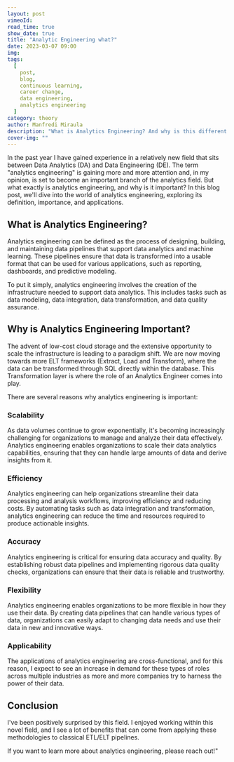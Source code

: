 ```yaml
---
layout: post
vimeoId: 
read_time: true
show_date: true
title: "Analytic Engineering what?"
date: 2023-03-07 09:00
img: 
tags:
  [
    post,
    blog,
    continuous learning, 
    career change, 
    data engineering, 
    analytics engineering
  ]
category: theory
author: Manfredi Miraula
description: "What is Analytics Engineering? And why is this different from Data Engineering?"
cover-img: ""
---
```

In the past year I have gained experience in a relatively new field that sits between Data Analytics (DA) and Data Engineering (DE). The term "analytics engineering" is gaining more and more attention and, in my opinion, is set to become an important branch of the analytics field. But what exactly is analytics engineering, and why is it important? In this blog post, we'll dive into the world of analytics engineering, exploring its definition, importance, and applications. 

## What is Analytics Engineering?
Analytics engineering can be defined as the process of designing, building, and maintaining data pipelines that support data analytics and machine learning. These pipelines ensure that data is transformed into a usable format that can be used for various applications, such as reporting, dashboards, and predictive modeling.

To put it simply, analytics engineering involves the creation of the infrastructure needed to support data analytics. This includes tasks such as data modeling, data integration, data transformation, and data quality assurance.

## Why is Analytics Engineering Important?
The advent of low-cost cloud storage and the extensive opportunity to scale the infrastructure is leading to a paradigm shift. We are now moving towards more ELT frameworks (Extract, Load and Transform), where the data can be transformed through SQL directly within the database. This Transformation layer is where the role of an Analytics Engineer comes into play.

There are several reasons why analytics engineering is important:

### Scalability
As data volumes continue to grow exponentially, it's becoming increasingly challenging for organizations to manage and analyze their data effectively. Analytics engineering enables organizations to scale their data analytics capabilities, ensuring that they can handle large amounts of data and derive insights from it.

### Efficiency
Analytics engineering can help organizations streamline their data processing and analysis workflows, improving efficiency and reducing costs. By automating tasks such as data integration and transformation, analytics engineering can reduce the time and resources required to produce actionable insights.

### Accuracy
Analytics engineering is critical for ensuring data accuracy and quality. By establishing robust data pipelines and implementing rigorous data quality checks, organizations can ensure that their data is reliable and trustworthy.

### Flexibility
Analytics engineering enables organizations to be more flexible in how they use their data. By creating data pipelines that can handle various types of data, organizations can easily adapt to changing data needs and use their data in new and innovative ways.

### Applicability
The applications of analytics engineering are cross-functional, and for this reason, I expect to see an increase in demand for these types of roles across multiple industries as more and more companies try to harness the power of their data.

## Conclusion
I've been positively surprised by this field. I enjoyed working within this novel field, and I see a lot of benefits that can come from applying these methodologies to classical ETL/ELT pipelines.

If you want to learn more about analytics engineering, please reach out!"